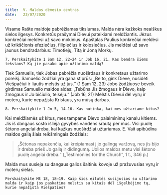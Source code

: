 ```yaml
---
title:  V. Maldos dėmesio centras
date:   23/07/2020
---
```


Visame Rašte maldoje pabrėžiamas tikslumas. Malda nėra kažkoks neaiškus sielos ilgesys. Konkretūs prašymai Dievui pateikiami meldžiantis. Jėzus konkrečiai meldėsi už savo mokinius. Apaštalas Paulius konkrečiai meldėsi už krikščionis efeziečius, filipiečius ir kolosiečius. Jis meldėsi už savo jaunus bendradarbius: Timotiejų, Titą ir Joną Morkų.

`7. Perskaitykite 1 Sam 12, 22–24 ir Job 16, 21. Kas bendra šiems tekstams? Ką jie pasako apie užtarimo maldą?`
														
Tiek Samuelis, tiek Jobas pabrėžia nuoširdaus ir konkretaus užtarimo poreikį. Samuelio žodžiai yra gana stiprūs: „Be to, gink Dieve, nusidėti Viešpačiui ir liautis melstis už jus.“ (1 Sam 12, 23) Jobo žodžiuose beveik girdimas Samuelio maldos aidas: „Tebūna Jis žmogaus ir Dievo, kaip žmogaus ir Jo bičiulio, teisėju.“ (Job 16, 21) Melstis Dievui dėl vyrų ir moterų, kurie nepažįsta Kristaus, yra mūsų darbas.

`8. Perskaitykite 1 Jn 5, 14–16. Kas nutinka, kai mes užtariame kitus?`
														
Kai meldžiamės už kitus, mes tampame Dievo palaiminimų kanalu kitiems. Jis iš dangaus sosto išlieja gyvybės vandens srautą per mus. Visi puolę šėtono angelai dreba, kai kažkas nuoširdžiai užtariamas. E. Vait apibūdina maldos galią šiais reikšmingais žodžiais: 

> <p></p>
> „Šėtonas nepakenčia, kai kreipiamasi į jo galingą varžovą, nes jis bijo ir dreba prieš Jo galią ir didingumą. Uolios maldos metu visi šėtono puolę angelai dreba.“ („Testimonies for the Church“, 1 t., 346 p.) 

Malda mus susieja su dangaus galios šaltiniu kovoje už pražuvusias vyrų ir moterų sielas.

`Perskaitykite Mt 18, 18–19. Kaip šios eilutės susijusios su užtarimo malda ir kaip jos paskatina melstis su kitais dėl išgelbėjimo tų, kurie nepažįsta Viešpaties?`
